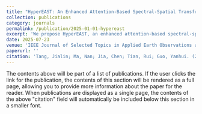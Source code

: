 ```yaml
---
title: "HyperEAST: An Enhanced Attention-Based Spectral-Spatial Transformer with Self-Supervised Pretraining for Hyperspectral Image Classification"
collection: publications
category: journals
permalink: /publication/2025-01-01-hypereast
excerpt: 'We propose HyperEAST, an enhanced attention-based spectral-spatial transformer with self-supervised pretraining for hyperspectral image classification.'
date: 2025-07-23
venue: 'IEEE Journal of Selected Topics in Applied Earth Observations and Remote Sensing'
paperurl: ''
citation: 'Tang, Jialin; Ma, Nan; Jia, Chen; Tian, Rui; Guo, Yanhui. (2025). "HyperEAST: An Enhanced Attention-Based Spectral-Spatial Transformer with Self-Supervised Pretraining for Hyperspectral Image Classification." <i>IEEE Journal of Selected Topics in Applied Earth Observations and Remote Sensing</i>.'
---
```


The contents above will be part of a list of publications. If the user clicks the link for the publication, the contents of this section will be rendered as a full page, allowing you to provide more information about the paper for the reader. When publications are displayed as a single page, the contents of the above "citation" field will automatically be included below this section in a smaller font. 